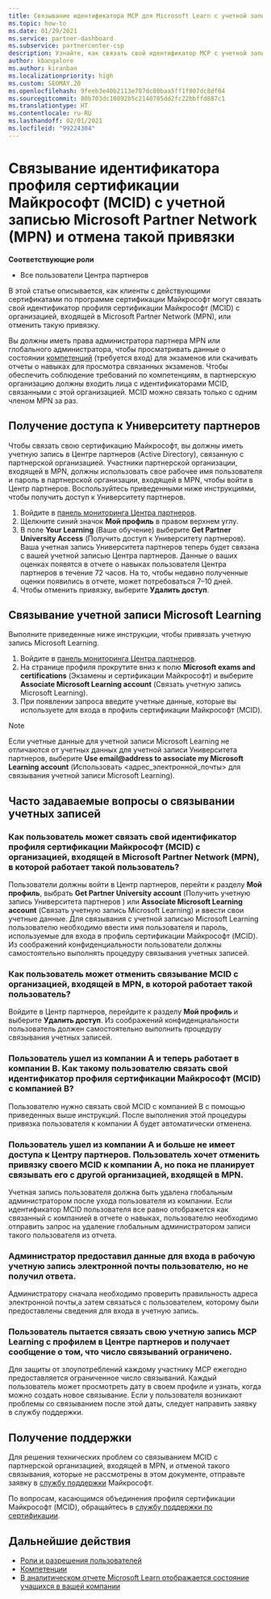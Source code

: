 ```yaml
---
title: Связывание идентификатора MCP для Microsoft Learn с учетной записью Центра партнеров
ms.topic: how-to
ms.date: 01/29/2021
ms.service: partner-dashboard
ms.subservice: partnercenter-csp
description: Узнайте, как связать свой идентификатор MCP с учетной записью Центра партнеров, чтобы ваша компания могла видеть учебные курсы и схемы обучения, которые вы прошли для получения компетенций.
author: kbangalore
ms.author: kiranban
ms.localizationpriority: high
ms.custom: SEOMAY.20
ms.openlocfilehash: 9feeb3e40b2113e787dc80baa5ff1f807dc8df04
ms.sourcegitcommit: 80b703dc10892b5c2140785dd2fc22bbffd887c1
ms.translationtype: HT
ms.contentlocale: ru-RU
ms.lasthandoff: 02/01/2021
ms.locfileid: "99224304"
---
```

# <a name="link-or-unlink-a-microsoft-certification-profile-id-mcid-to-a-microsoft-partner-network-mpn-account"></a>Связывание идентификатора профиля сертификации Майкрософт (MCID) с учетной записью Microsoft Partner Network (MPN) и отмена такой привязки

**Соответствующие роли**

- Все пользователи Центра партнеров

В этой статье описывается, как клиенты с действующими сертификатами по программе сертификации Майкрософт могут связать свой идентификатор профиля сертификации Майкрософт (MCID) с организацией, входящей в Microsoft Partner Network (MPN), или отменить такую привязку.

Вы должны иметь права администратора партнера MPN или глобального администратора, чтобы просматривать данные о состоянии [компетенций](https://partner.microsoft.com/pcv/partnership/competencies) (требуется вход) для экзаменов или скачивать отчеты о навыках для просмотра связанных экзаменов. Чтобы обеспечить соблюдение требований по компетенциям, в партнерскую организацию должны входить лица с идентификаторами MCID, связанными с этой организацией. MCID можно связать только с одним членом MPN за раз.

## <a name="get-partner-university-access"></a>Получение доступа к Университету партнеров

Чтобы связать свою сертификацию Майкрософт, вы должны иметь учетную запись в Центре партнеров (Active Directory), связанную с партнерской организацией. Участники партнерской организации, входящей в MPN, должны использовать свое рабочее имя пользователя и пароль в партнерской организации, входящей в MPN, чтобы войти в Центр партнеров.
Воспользуйтесь приведенными ниже инструкциями, чтобы получить доступ к Университету партнеров.

1. Войдите в [панель мониторинга Центра партнеров](https://partner.microsoft.com/dashboard/).
2. Щелкните синий значок **Мой профиль** в правом верхнем углу.
3. В поле **Your Learning** (Ваше обучение) выберите **Get Partner University Access** (Получить доступ к Университету партнеров).
Ваша учетная запись Университета партнеров теперь будет связана с вашей учетной записью Центра партнеров. Данные о ваших оценках появятся в отчете о навыках пользователя Центра партнеров в течение 72 часов. На то, чтобы недавно полученные оценки появились в отчете, может потребоваться 7–10 дней.
4. Чтобы отменить привязку, выберите **Удалить доступ**.

## <a name="associate-a-microsoft-learning-account"></a>Связывание учетной записи Microsoft Learning

Выполните приведенные ниже инструкции, чтобы привязать учетную запись Microsoft Learning. 

1. Войдите в [панель мониторинга Центра партнеров](https://partner.microsoft.com/dashboard/).
2. На странице профиля прокрутите вниз к полю **Microsoft exams and certifications** (Экзамены и сертификации Майкрософт) и выберите **Associate Microsoft Learning account** (Связать учетную запись Microsoft Learning).
3. При появлении запроса введите учетные данные, которые вы используете для входа в профиль сертификации Майкрософт (MCID).

>[!NOTE]
>Если учетные данные для учетной записи Microsoft Learning не отличаются от учетных данных для учетной записи Университета партнеров, выберите **Use email@address to associate my Microsoft Learning account** (Использовать <адрес_электронной_почты> для связывания учетной записи Microsoft Learning).

## <a name="frequently-asked-questions-about-linking-accounts"></a>Часто задаваемые вопросы о связывании учетных записей

### <a name="how-can-a-user-link-their-microsoft-certification-profile-id-mcid-with-the-microsoft-partner-network-mpn-organization-they-work-for"></a>Как пользователь может связать свой идентификатор профиля сертификации Майкрософт (MCID) с организацией, входящей в Microsoft Partner Network (MPN), в которой работает такой пользователь?

Пользователи должны войти в Центр партнеров, перейти к разделу **Мой профиль**, выбрать **Get Partner University account** (Получить учетную запись Университета партнеров ) или **Associate Microsoft Learning account** (Связать учетную запись Microsoft Learning) и ввести свои учетные данные. Для связывания с учетной записью Microsoft Learning пользователю необходимо ввести имя пользователя и пароль, используемые для входа в профиль сертификации Майкрософт (MCID). Из соображений конфиденциальности пользователи должны самостоятельно выполнять процедуру связывания учетных записей.  

### <a name="how-can-a-user-unlink-their-mcid-from-the-mpn-organization-they-work-for"></a>Как пользователь может отменить связывание MCID с организацией, входящей в MPN, в которой работает такой пользователь?

Войдите в Центр партнеров, перейдите к разделу **Мой профиль** и выберите **Удалить доступ**. Из соображений конфиденциальности пользователь должен самостоятельно выполнить процедуру связывания учетных записей.

### <a name="the-user-left-company-a-and-now-works-for-company-b-how-can-they-link-their-microsoft-certification-profile-id-mcid-with-company-b"></a>Пользователь ушел из компании A и теперь работает в компании B. Как такому пользователю связать свой идентификатор профиля сертификации Майкрософт (MCID) с компанией B?

Пользователю нужно связать свой MCID с компанией B с помощью приведенных выше инструкций. После выполнения этой процедуры привязка пользователя к компании A будет автоматически отменена.

### <a name="the-user-left-company-a-and-no-longer-has-access-to-partner-center-they-want-to-unlink-their-mcid-from-company-a-and-are-not-planning-to-link-it-with-another-mpn-organization-at-the-moment"></a>Пользователь ушел из компании A и больше не имеет доступа к Центру партнеров. Пользователь хочет отменить привязку своего MCID к компании A, но пока не планирует связывать его с другой организацией, входящей в MPN.

Учетная запись пользователя должна быть удалена глобальным администратором после ухода пользователя из компании. Если идентификатор MCID пользователя все равно отображется как связанный с компанией в отчете о навыках, пользователю необходимо отправить запрос на удаление глобальным администратором записи такого пользователя из отчета.

### <a name="the-admin-provided-sign-in-details-for-a-work-email-account-to-a-user-and-they-have-had-no-response"></a>Администратор предоставил данные для входа в рабочую учетную запись электронной почты пользователю, но не получил ответа.

Администратору сначала необходимо проверить правильность адреса электронной почты,а затем связаться с пользователем, которому были предоставлены сведения для входа в учетную запись.

### <a name="a-user-tries-to-associate-their-mcp-learning-account-to-their-profile-in-partner-center-and-receives-a-message-that-their-association-is-limited"></a>Пользователь пытается связать свою учетную запись MCP Learning с профилем в Центре партнеров и получает сообщение о том, что число связываний ограничено.

Для защиты от злоупотреблений каждому участнику MCP ежегодно предоставляется ограниченное число связываний. Каждый пользователь может просмотреть дату в своем профиле и узнать, когда можно создать новое связывание. Если у пользователя возникают проблемы со связыванием после этой даты, следует направить заявку в службу поддержки.  

## <a name="how-to-get-support"></a>Получение поддержки

Для решения технических проблем со связыванием MCID с партнерской организацией, входящей в MPN, и отменой такого связывания, которые не рассмотрены в этом документе, отправьте заявку в [службу поддержки](https://partner.microsoft.com/support) Майкрософт.

По вопросам, касающимся объединения профиля сертификации Майкрософт (MCID), обращайтесь в [службу поддержки по сертификации](https://aka.ms/mcpforum).

## <a name="next-steps"></a>Дальнейшие действия

- [Роли и разрешения пользователей](https://docs.microsoft.com/partner-center/permissions-overview)
- [Компетенции](https://partner.microsoft.com/membership/competencies)
- [В аналитическом отчете Microsoft Learn отображается состояние учащихся в вашей компании](ms-learn-analytics.md)